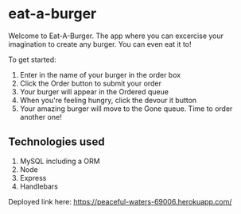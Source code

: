 # eat-a-burger
Welcome to Eat-A-Burger. The app where you can excercise your imagination to create any burger. You can even eat it to!

To get started:
1) Enter in the name of your burger in the order box
2) Click the Order button to submit your order
3) Your burger will appear in the Ordered queue
4) When you're feeling hungry, click the devour it button
5) Your amazing burger will move to the Gone queue. Time to order another one!

## Technologies used
1) MySQL including a ORM
2) Node
3) Express
4) Handlebars

Deployed link here: https://peaceful-waters-69006.herokuapp.com/